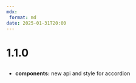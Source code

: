 ```yaml
---
mdx:
 format: md
date: 2025-01-31T20:00
---
```


# 1.1.0

<!-- truncate -->

##

- **components:** new api and style for accordion